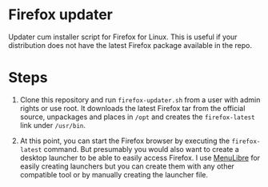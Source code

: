 # Firefox updater

Updater cum installer script for Firefox for Linux.
This is useful if your distribution does not have the latest Firefox package
available in the repo.

# Steps

1. Clone this repository and run `firefox-updater.sh` from a user with admin
rights or use root.
It downloads the latest Firefox tar from the official source, unpackages and
places in `/opt` and creates the `firefox-latest` link under `/usr/bin`.

2. At this point, you can start the Firefox browser by executing the
`firefox-latest` command.
But presumably you would also want to create a desktop launcher to be able to
easily access Firefox.
I use [MenuLibre](https://bluesabre.org/menulibre/) for easily creating
launchers but you can create them with any other compatible tool or by
manually creating the launcher file.
